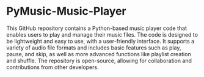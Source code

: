 # PyMusic-Music-Player

This GitHub repository contains a Python-based music player code that enables users to play and manage their music files. The code is designed to be lightweight and easy to use, with a user-friendly interface. It supports a variety of audio file formats and includes basic features such as play, pause, and skip, as well as more advanced functions like playlist creation and shuffle. The repository is open-source, allowing for collaboration and contributions from other developers.
